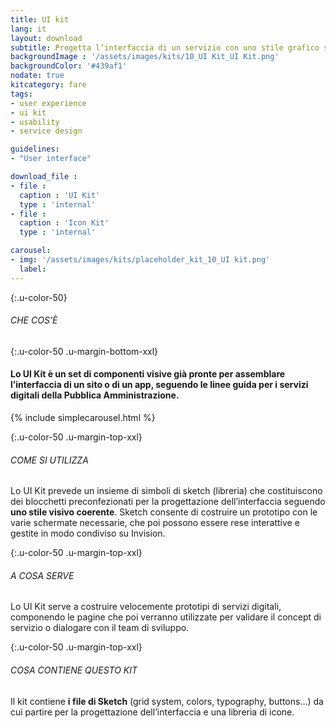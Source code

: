 ```yaml
---
title: UI kit
lang: it
layout: download
subtitle: Progetta l’interfaccia di un servizio con uno stile grafico semplice e coerente
backgroundImage : '/assets/images/kits/10_UI Kit_UI Kit.png'
backgroundColor: '#439af1'
nodate: true
kitcategory: fare
tags: 
- user experience
- ui kit
- usability
- service design

guidelines:
- "User interface"

download_file :
- file : 
  caption : 'UI Kit'
  type : 'internal'
- file : 
  caption : 'Icon Kit'
  type : 'internal'

carousel:
- img: '/assets/images/kits/placeholder_kit_10_UI kit.png'
  label:
---
```


{:.u-color-50}
###### CHE COS’È

{:.u-color-50 .u-margin-bottom-xxl}
#### Lo UI Kit è un set di componenti visive già pronte per assemblare l’interfaccia di un sito o di un app, seguendo le linee guida per i servizi digitali della Pubblica Amministrazione.
{% include simplecarousel.html  %} 

{:.u-color-50 .u-margin-top-xxl}
###### COME SI UTILIZZA
Lo UI Kit prevede un insieme di simboli di sketch (libreria) che costituiscono dei blocchetti preconfezionati per la progettazione dell’interfaccia seguendo **uno stile visivo coerente**. Sketch consente di costruire un prototipo con le varie schermate necessarie, che poi possono essere rese interattive e gestite in modo condiviso su Invision.


{:.u-color-50 .u-margin-top-xxl}
###### A COSA SERVE
Lo UI Kit serve a costruire velocemente prototipi di servizi digitali, componendo le pagine che poi verranno utilizzate per validare il concept di servizio o dialogare con il team di sviluppo.

{:.u-color-50 .u-margin-top-xxl}
###### COSA CONTIENE QUESTO KIT
Il kit contiene **i file di Sketch** (grid system, colors, typography, buttons…) da cui partire per la progettazione dell’interfaccia e una libreria di icone. 
